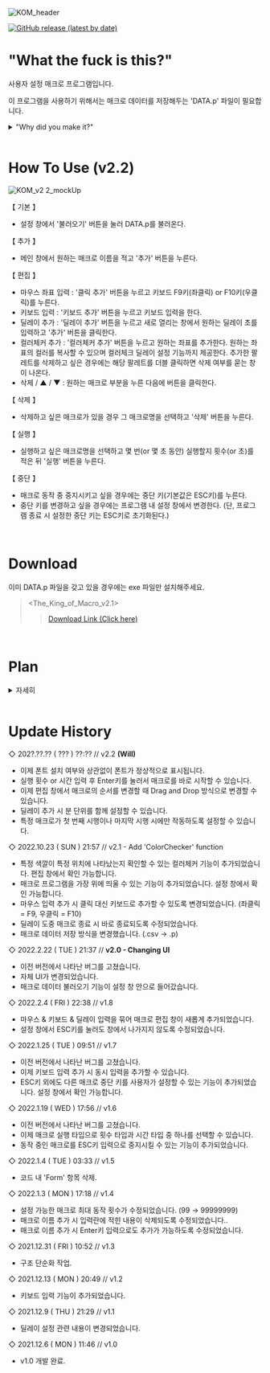 ![KOM_header](https://user-images.githubusercontent.com/64591335/155003398-f30bfcc2-39b7-48e3-b4b2-e9b18a357fe2.png)

<a href = "https://github.com/Yoon-men/The_King_of_Macro/releases/tag/v2.0"><img alt="GitHub release (latest by date)" src="https://img.shields.io/github/v/release/Yoon-men/The_King_of_Macro?color=b461f2&logo=github"></a>

# "What the fuck is this?"
사용자 설정 매크로 프로그램입니다.

이 프로그램을 사용하기 위해서는 매크로 데이터를 저장해두는 'DATA.p' 파일이 필요합니다.
<details>
  <summary>"Why did you make it?"</summary>

  ![image](https://user-images.githubusercontent.com/64591335/165354839-8295c95e-883f-4a39-bf61-60a75ef76e65.png)
  
  ![image](https://user-images.githubusercontent.com/64591335/165355482-82fbd3ab-8f5b-4fcc-a0aa-99e7304302db.png)
  
  레바의 모험 하려고 만들었습니다.
  
  스킬을 쓰려면 '무색 큐브 조각'이라는 아이템이 많이 필요한데,
  
  손으로 일일이 한 번씩 클릭해가며 사기가 너무 귀찮아서 The_King_of_Macro를 만들게 되었습니다.
</details>

<br>

# How To Use (v2.2)
![KOM_v2 2_mockUp](https://user-images.githubusercontent.com/64591335/232239563-926fc7b6-8942-4783-8d19-a3f20aaf325f.png)


【 기본 】
- 설정 창에서 '불러오기' 버튼을 눌러 DATA.p를 불러온다.

【 추가 】
- 메인 창에서 원하는 매크로 이름을 적고 '추가' 버튼을 누른다.

【 편집 】
- 마우스 좌표 입력 : '클릭 추가' 버튼을 누르고 키보드 F9키(좌클릭) or F10키(우클릭)를 누른다.
- 키보드 입력 : '키보드 추가' 버튼을 누르고 키보드 입력을 한다.
- 딜레이 추가 : '딜레이 추가' 버튼을 누르고 새로 열리는 창에서 원하는 딜레이 초를 입력하고 '추가' 버튼을 클릭한다.
- 컬러체커 추가 : '컬러체커 추가' 버튼을 누르고 원하는 좌표를 추가한다. 원하는 좌표의 컬러를 복사할 수 있으며 컬러체크 딜레이 설정 기능까지 제공한다. 추가한 팔레트를 삭제하고 싶은 경우에는 해당 팔레트를 더블 클릭하면 삭제 여부를 묻는 창이 나온다.
- 삭제 / ▲ / ▼ : 원하는 매크로 부분을 누른 다음에 버튼을 클릭한다.

【 삭제 】
- 삭제하고 싶은 매크로가 있을 경우 그 매크로명을 선택하고 '삭제' 버튼을 누른다.

【 실행 】
- 실행하고 싶은 매크로명을 선택하고 몇 번(or 몇 초 동안) 실행할지 횟수(or 초)를 적은 뒤 '실행' 버튼을 누른다.

【 중단 】
- 매크로 동작 중 중지시키고 싶을 경우에는 중단 키(기본값은 ESC키)를 누른다.
- 중단 키를 변경하고 싶을 경우에는 프로그램 내 설정 창에서 변경한다. (단, 프로그램 종료 시 설정한 중단 키는 ESC키로 초기화된다.)

<br>

# Download
이미 DATA.p 파일을 갖고 있을 경우에는 exe 파일만 설치해주세요.
> <The_King_of_Macro_v2.1>
>> <a href = "https://github.com/Yoon-men/The_King_of_Macro/releases/tag/v2.1">Download Link (Click here)</a>

<br>

# Plan
<details>
<summary>자세히</summary>

- [x] 마우스 입력 추가
- [x] 실행 간격 설정 추가
- [x] 딜레이 설정 관련 변경
- [x] 키보드 입력 추가
- [x] 매크로 동작 중 중지 기능 추가
- [x] 매크로 실행 방법 선택지 추가 ex) 몇 분 동안 실행 or 몇 번 실행
- [x] 키보드 동시 입력 기능 
- [x] 매크로 동작 중 중지 키 사용자 설정 기능 추가
- [x] 설정 창에서 ESC키를 눌러도 나가지지 않도록 변경
- [x] 마우스 좌클릭, 우클릭 구분해서 저장하는 기능 추가
- [x] 매크로 편집 기능('마우스 클릭, 키보드 입력, 딜레이 추가' 통합 기능) 추가
- [x] 각 매크로 사이사이 딜레이 설정 가능토록(편집 창에서)
- [x] 특정 매크로키 삭제 기능 추가(편집 창에서)
- [x] 불러오기 기능 setting UI 내부로 이동
- [x] 자체 UI 변경(mainUI, settingUI, editUI, addDelayUI 총 4종)
- [x] 선택한 매크로가 없을 때 Up, Down 버튼이 동작하지 않도록 조치
- [x] settingUI에 '매크로 프로그램을 가장 위로' 선택 기능 추가
- [x] addClick >> 마우스 클릭이 아닌 키보드 입력으로 마우스 좌표를 추가할 수 있도록 만들기
- [x] 매크로 데이터 저장 방식 변경 (.csv -> .p)
- [x] 컬러체커 기능 추가(색깔 비교 체크)
- [ ] 딜레이 추가 시 초, 분 단위 선택하여 추가할 수 있도록 만들기
- [ ] 추가한 컬러체커 수정 가능하도록 만들기
- [ ] 이미 추가한 매크로를 수정 가능하도록 만들기(Click, Keyboard, etc.)
- [ ] 마우스 좌표 직접 입력으로 입력 추가 가능하도록 만들기
- [ ] pc 조작 기능 추가(매크로 완료 후 pc 종료, 절전 등의 동작을 설정할 수 있도록)


</details>

<br>

# Update History
◇ 202?.??.?? ( ??? ) ??:?? // v2.2 **(Will)**
- 이제 폰트 설치 여부와 상관없이 폰트가 정상적으로 표시됩니다.
- 실행 횟수 or 시간 입력 후 Enter키를 눌러서 매크로를 바로 시작할 수 있습니다.
- 이제 편집 창에서 매크로의 순서를 변경할 때 Drag and Drop 방식으로 변경할 수 있습니다.
- 딜레이 추가 시 분 단위를 함께 설정할 수 있습니다.
- 특정 매크로가 첫 번째 시행이나 마지막 시행 시에만 작동하도록 설정할 수 있습니다.

◇ 2022.10.23 ( SUN ) 21:57 // v2.1 - Add 'ColorChecker' function
- 특정 색깔이 특정 위치에 나타났는지 확인할 수 있는 컬러체커 기능이 추가되었습니다. 편집 창에서 확인 가능합니다.
- 매크로 프로그램을 가장 위에 띄울 수 있는 기능이 추가되었습니다. 설정 창에서 확인 가능합니다.
- 마우스 입력 추가 시 클릭 대신 키보드로 추가할 수 있도록 변경되었습니다. (좌클릭 = F9, 우클릭 = F10)
- 딜레이 도중 매크로 종료 시 바로 종료되도록 수정되었습니다.
- 매크로 데이터 저장 방식을 변경했습니다. (.csv -> .p)

◇ 2022.2.22 ( TUE ) 21:37 // **v2.0 - Changing UI**
- 이전 버전에서 나타난 버그를 고쳤습니다.
- 자체 UI가 변경되었습니다.
- 매크로 데이터 불러오기 기능이 설정 창 안으로 들어갔습니다.

◇ 2022.2.4 ( FRI ) 22:38 // v1.8
- 마우스 & 키보드 & 딜레이 입력을 묶어 매크로 편집 창이 새롭게 추가되었습니다.
- 설정 창에서 ESC키를 눌러도 창에서 나가지지 않도록 수정되었습니다.

◇ 2022.1.25 ( TUE ) 09:51 // v1.7
- 이전 버전에서 나타난 버그를 고쳤습니다.
- 이제 키보드 입력 추가 시 동시 입력을 추가할 수 있습니다.
- ESC키 외에도 다른 매크로 중단 키를 사용자가 설정할 수 있는 기능이 추가되었습니다. 설정 창에서 확인 가능합니다.

◇ 2022.1.19 ( WED ) 17:56 // v1.6
- 이전 버전에서 나타난 버그를 고쳤습니다.
- 이제 매크로 실행 타입으로 횟수 타입과 시간 타입 중 하나를 선택할 수 있습니다.
- 동작 중인 매크로를 ESC키 입력으로 중지시킬 수 있는 기능이 추가되었습니다.

◇ 2022.1.4 ( TUE ) 03:33 // v1.5
- 코드 내 'Form' 항목 삭제.

◇ 2022.1.3 ( MON ) 17:18 // v1.4
- 설정 가능한 매크로 최대 동작 횟수가 수정되었습니다. (99 → 99999999)
- 매크로 이름 추가 시 입력란에 적힌 내용이 삭제되도록 수정되었습니다..
- 매크로 이름 추가 시 Enter키 입력으로도 추가가 가능하도록 수정되었습니다.

◇ 2021.12.31 ( FRI ) 10:52 // v1.3
- 구조 단순화 작업.

◇ 2021.12.13 ( MON ) 20:49 // v1.2
- 키보드 입력 기능이 추가되었습니다.

◇ 2021.12.9 ( THU ) 21:29 // v1.1
- 딜레이 설정 관련 내용이 변경되었습니다.

◇ 2021.12.6 ( MON ) 11:46 // v1.0
- v1.0 개발 완료.
